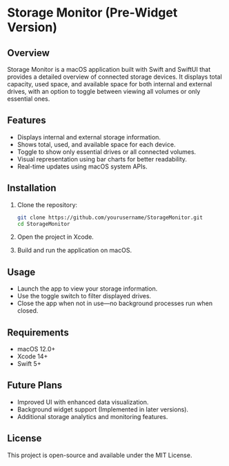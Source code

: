 # **Storage Monitor (Pre-Widget Version)**  

## **Overview**  
Storage Monitor is a macOS application built with Swift and SwiftUI that provides a detailed overview of connected storage devices. It displays total capacity, used space, and available space for both internal and external drives, with an option to toggle between viewing all volumes or only essential ones.  

## **Features**  
- Displays internal and external storage information.  
- Shows total, used, and available space for each device.  
- Toggle to show only essential drives or all connected volumes.  
- Visual representation using bar charts for better readability.  
- Real-time updates using macOS system APIs.  

## **Installation**  
1. Clone the repository:  
   ```sh
   git clone https://github.com/yourusername/StorageMonitor.git
   cd StorageMonitor
   ```
   
2. Open the project in Xcode.  
3. Build and run the application on macOS.  

## **Usage**  
- Launch the app to view your storage information.  
- Use the toggle switch to filter displayed drives.  
- Close the app when not in use—no background processes run when closed.  

## **Requirements**  
- macOS 12.0+  
- Xcode 14+  
- Swift 5+  

## **Future Plans**  
- Improved UI with enhanced data visualization.  
- Background widget support (Implemented in later versions).  
- Additional storage analytics and monitoring features.  

## **License**  
This project is open-source and available under the MIT License.  
